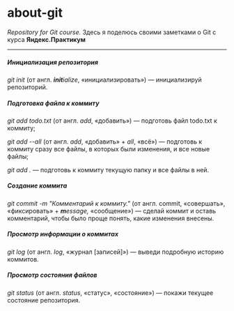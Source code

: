 # **about-git**
*Repository for Git course.*
Здесь я поделюсь своими заметками о Git c курса **Яндекс.Практикум**

----

##### Инициализация репозитория

*git init* (от англ. <strong><em>init</em></strong><em>ialize</em>, «инициализировать») — инициализируй репозиторий.

##### Подготовка файла к коммиту

*git add todo.txt* (от англ. <em>add</em>, «добавить») — подготовь файл todo.txt к коммиту;

*git add --all* (от англ. <em>add</em>, «добавить» + <em>all</em>, «всё») — подготовь к коммиту сразу все файлы, в которых были изменения, и все новые файлы;

*git add .* — подготовь к коммиту текущую папку и все файлы в ней.

##### Создание коммита

*git commit -m "Комментарий к коммиту."* (от англ. commit, «совершать», «фиксировать» + <strong><em>m</em></strong><em>essage,</em> «сообщение») — сделай коммит и оставь комментарий, чтобы было проще понять, какие изменения внесены.

##### Просмотр информации о коммитах

*git log* (от англ. <em>log</em>, «журнал [записей]») — выведи подробную историю коммитов.

##### Просмотр состояния файлов

*git status* (от англ. <em>status</em>, «статус», «состояние») — покажи текущее состояние репозитория.
